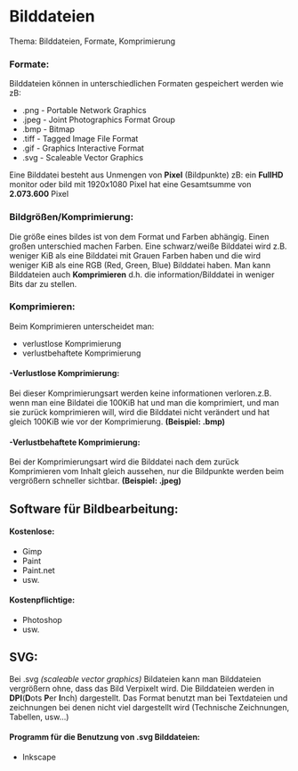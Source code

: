 # Bilddateien

Thema: Bilddateien, Formate, Komprimierung
### Formate:
Bilddateien können in unterschiedlichen Formaten gespeichert werden wie zB:
* .png - Portable Network Graphics
* .jpeg - Joint Photographics Format Group
* .bmp - Bitmap
* .tiff - Tagged Image File Format
* .gif - Graphics Interactive Format
* .svg - Scaleable Vector Graphics

Eine Bilddatei besteht aus Unmengen von **Pixel** (Bildpunkte) zB: ein **FullHD** monitor oder bild mit 1920x1080 Pixel hat eine Gesamtsumme von **2.073.600** Pixel
### Bildgrößen/Komprimierung:

Die größe eines bildes ist von dem Format und Farben abhängig. Einen großen unterschied machen Farben. Eine schwarz/weiße Bilddatei wird z.B. weniger KiB als eine Bilddatei mit Grauen Farben haben und die wird weniger KiB als eine RGB (Red, Green, Blue) Bilddatei haben. Man kann Bilddateien auch **Komprimieren** d.h. die information/Bilddatei in weniger Bits dar zu stellen.

### Komprimieren:
Beim Komprimieren unterscheidet man:
* verlustlose Komprimierung
* verlustbehaftete Komprimierung

#### -Verlustlose Komprimierung: 
Bei dieser Komprimierungsart werden keine informationen verloren.z.B. wenn man eine Bildatei die 100KiB hat und man die komprimiert, und man sie zurück komprimieren will, wird die Bilddatei nicht verändert und hat gleich 100KiB wie vor der Komprimierung. **(Beispiel: .bmp)**

#### -Verlustbehaftete Komprimierung:
Bei der Komprimierungsart wird die Bilddatei nach dem zurück Komprimieren vom Inhalt gleich aussehen, nur die Bildpunkte werden beim vergrößern schneller sichtbar. **(Beispiel: .jpeg)**

## Software für Bildbearbeitung:
#### Kostenlose:
* Gimp
* Paint
* Paint.net
* usw.
#### Kostenpflichtige:
* Photoshop
* usw.

## SVG:
Bei .svg _(scaleable vector graphics)_ Bildateien kann man Bilddateien vergrößern ohne, dass das Bild Verpixelt wird. Die Bilddateien werden in **DPI**(**D**ots **P**er **I**nch) dargestellt. Das Format benutzt man bei Textdateien und zeichnungen bei denen nicht viel dargestellt wird (Technische Zeichnungen, Tabellen, usw...)
#### Programm für die Benutzung von .svg Bilddateien:
* Inkscape

